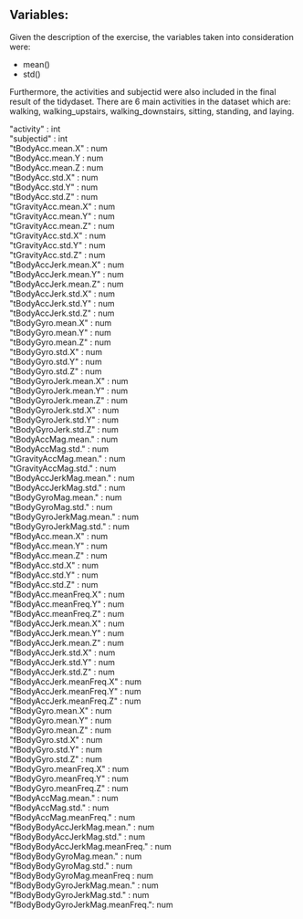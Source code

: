 ## Variables:
Given the description of the exercise, the variables taken into consideration were:
* mean()
* std()

Furthermore, the activities and subjectid were also included in the final result of the tidydaset. There are 6 main activities in the dataset which are: walking, walking_upstairs, walking_downstairs, sitting, standing, and laying.


"activity"                    : int  
"subjectid"                   : int  
"tBodyAcc.mean.X"             : num  
"tBodyAcc.mean.Y              : num  
"tBodyAcc.mean.Z              : num  
"tBodyAcc.std.X"              : num  
"tBodyAcc.std.Y"              : num  
"tBodyAcc.std.Z"              : num  
"tGravityAcc.mean.X"          : num  
"tGravityAcc.mean.Y" 	        : num  
"tGravityAcc.mean.Z"          : num  
"tGravityAcc.std.X"           : num  
"tGravityAcc.std.Y" 	        : num  
"tGravityAcc.std.Z" 	        : num  
"tBodyAccJerk.mean.X" 	      : num  
"tBodyAccJerk.mean.Y" 	      : num  
"tBodyAccJerk.mean.Z" 	      : num  
"tBodyAccJerk.std.X"          : num  
"tBodyAccJerk.std.Y"          : num  
"tBodyAccJerk.std.Z"          : num  
"tBodyGyro.mean.X" 	          : num  
"tBodyGyro.mean.Y" 	          : num  
"tBodyGyro.mean.Z"            : num  
"tBodyGyro.std.X" 	          : num  
"tBodyGyro.std.Y" 	          : num  
"tBodyGyro.std.Z" 	          : num  
"tBodyGyroJerk.mean.X"        : num  
"tBodyGyroJerk.mean.Y"        : num  
"tBodyGyroJerk.mean.Z"	      : num  
"tBodyGyroJerk.std.X"	        : num  
"tBodyGyroJerk.std.Y"	        : num  
"tBodyGyroJerk.std.Z"         : num  
"tBodyAccMag.mean."	          : num  
"tBodyAccMag.std."	          : num  
"tGravityAccMag.mean."	      : num  
"tGravityAccMag.std."	        : num  
"tBodyAccJerkMag.mean."	      : num  
"tBodyAccJerkMag.std."	      : num  
"tBodyGyroMag.mean."	        : num  
"tBodyGyroMag.std."	          : num  
"tBodyGyroJerkMag.mean."	    : num  
"tBodyGyroJerkMag.std."	      : num  
"fBodyAcc.mean.X"	            : num  
"fBodyAcc.mean.Y"	            : num  
"fBodyAcc.mean.Z"	            : num  
"fBodyAcc.std.X"	            : num  
"fBodyAcc.std.Y"	            : num  
"fBodyAcc.std.Z"	            : num  
"fBodyAcc.meanFreq.X"	        : num  
"fBodyAcc.meanFreq.Y"	        : num  
"fBodyAcc.meanFreq.Z"         : num  
"fBodyAccJerk.mean.X"	        : num  
"fBodyAccJerk.mean.Y"         : num  
"fBodyAccJerk.mean.Z"	        : num  
"fBodyAccJerk.std.X"          : num  
"fBodyAccJerk.std.Y"          : num  
"fBodyAccJerk.std.Z"	        : num  
"fBodyAccJerk.meanFreq.X"     : num  
"fBodyAccJerk.meanFreq.Y"     : num  
"fBodyAccJerk.meanFreq.Z"	    : num  
"fBodyGyro.mean.X"            : num  
"fBodyGyro.mean.Y"            : num  
"fBodyGyro.mean.Z"            : num  
"fBodyGyro.std.X"             : num  
"fBodyGyro.std.Y"             : num  
"fBodyGyro.std.Z"             : num  
"fBodyGyro.meanFreq.X"        : num  
"fBodyGyro.meanFreq.Y"        : num  
"fBodyGyro.meanFreq.Z"        : num  
"fBodyAccMag.mean."           : num  
"fBodyAccMag.std."            : num  
"fBodyAccMag.meanFreq."       : num  
"fBodyBodyAccJerkMag.mean."   : num  
"fBodyBodyAccJerkMag.std."    : num  
"fBodyBodyAccJerkMag.meanFreq." : num  
"fBodyBodyGyroMag.mean."      : num  
"fBodyBodyGyroMag.std."       : num  
"fBodyBodyGyroMag.meanFreq    : num  
"fBodyBodyGyroJerkMag.mean."  : num  
"fBodyBodyGyroJerkMag.std."   : num  
"fBodyBodyGyroJerkMag.meanFreq.": num  
